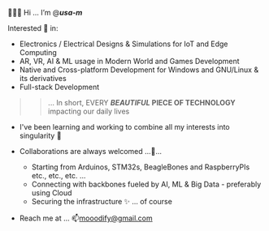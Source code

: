 👋👋👋 Hi ... I’m @**_usa-m_**

Interested 👀 in:
  - Electronics / Electrical Designs & Simulations for IoT and Edge Computing
  - AR, VR, AI & ML usage in Modern World and Games Development
  - Native and Cross-platform Development for Windows and GNU/Linux & its derivatives
  - Full-stack Development
  >> ... In short, EVERY __*BEAUTIFUL* PIECE OF TECHNOLOGY__ impacting our daily lives

- I've been learning and working to combine all my interests into singularity 🌱

- Collaborations are always welcomed ...💞️...
  - Starting from Arduinos, STM32s, BeagleBones and RaspberryPIs etc., etc., etc. ...
  - Connecting with backbones fueled by AI, ML & Big Data - preferably using Cloud
  - Securing the infrastructure ✨ ... of course

- Reach me at ... 📫mooodify@gmail.com
